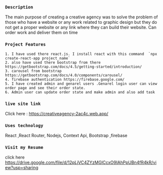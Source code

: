 ### `Description`
The main purpose of creating a creative agency was to solve the problem of those who have a website or any work related to graphic design but they do not get a proper website or any link where they can build their website. Can order work and deliver them on time

### `Project Features` 
    1. I have used there react.js. I install react with this command  `npx create-react-app project_name`
    2. also have used there bootstrap from there https://getbootstrap.com/docs/4.5/getting-started/introduction/
    3. carousel from bootstrap https://getbootstrap.com/docs/4.0/components/carousel/
    4. firebase authentication https://firebase.google.com/
    5. I have created admin and genarel users .Genarel login user can view order page and see their order state.
    6. Admin user can update order state and make admin and also add task
    
### `live site link`
Click here : https://creativeagency-2ac4c.web.app/

### `Uses technology` 
React ,React Router, Nodejs, Context Api,  Bootstrap ,firebase

### `Visit my Resume`
click here https://drive.google.com/file/d/12pLjVC4ZYzMGlCcxO9IAhPpUBn4fR4kR/view?usp=sharing

